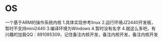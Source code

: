 # OS
一个基于ARM的操作系统内核
1.具体实现参考linux
2.运行环境JZ2440开发板，暂时不支持mini2440
3.编译环境为Windows
4.暂时没有名字
4.就这么多吧，有兴趣的加我QQ：891085309，记住备注内核开发，备注内核开发，备注内核开发
